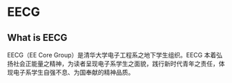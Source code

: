 # EECG

## What is EECG

EECG（EE Core Group）是清华大学电子工程系之地下学生组织。EECG 本着弘扬社会正能量之精神，为读者呈现电子系学生之面貌，践行新时代青年之责任，体现电子系学生自强不息、为国奉献的精神品质。
